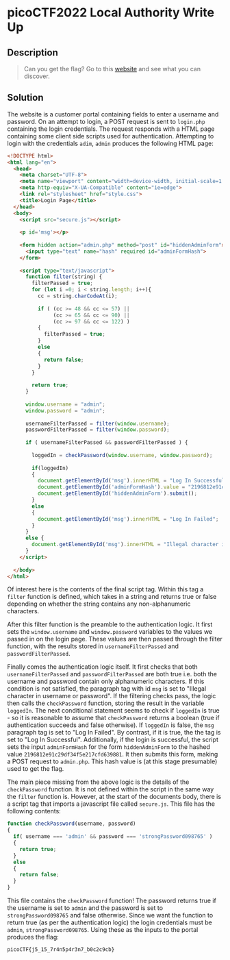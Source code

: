 # picoCTF2022 Local Authority Write Up

## Description

> Can you get the flag? Go to this [website](http://saturn.picoctf.net:60384/) and see what you can discover.

## Solution

The website is a customer portal containing fields to enter a username and password. On an attempt to login, a POST request is sent to `login.php` containing the login credentials. The request responds with a HTML page containing some client side scripts used for authentication. Attempting to login with the credentials `adim`, `admin` produces the following HTML page:

```html
<!DOCTYPE html>
<html lang="en">
  <head>
    <meta charset="UTF-8">
    <meta name="viewport" content="width=device-width, initial-scale=1.0">
    <meta http-equiv="X-UA-Compatible" content="ie=edge">
    <link rel="stylesheet" href="style.css">
    <title>Login Page</title>
  </head>
  <body>
    <script src="secure.js"></script>
    
    <p id='msg'></p>
    
    <form hidden action="admin.php" method="post" id="hiddenAdminForm">
      <input type="text" name="hash" required id="adminFormHash">
    </form>
    
    <script type="text/javascript">
      function filter(string) {
        filterPassed = true;
        for (let i =0; i < string.length; i++){
          cc = string.charCodeAt(i);
          
          if ( (cc >= 48 && cc <= 57) ||
               (cc >= 65 && cc <= 90) ||
               (cc >= 97 && cc <= 122) )
          {
            filterPassed = true;     
          }
          else
          {
            return false;
          }
        }
        
        return true;
      }
    
      window.username = "admin";
      window.password = "admin";
      
      usernameFilterPassed = filter(window.username);
      passwordFilterPassed = filter(window.password);
      
      if ( usernameFilterPassed && passwordFilterPassed ) {
      
        loggedIn = checkPassword(window.username, window.password);
        
        if(loggedIn)
        {
          document.getElementById('msg').innerHTML = "Log In Successful";
          document.getElementById('adminFormHash').value = "2196812e91c29df34f5e217cfd639881";
          document.getElementById('hiddenAdminForm').submit();
        }
        else
        {
          document.getElementById('msg').innerHTML = "Log In Failed";
        }
      }
      else {
        document.getElementById('msg').innerHTML = "Illegal character in username or password."
      }
    </script>
    
  </body>
</html>
```

Of interest here is the contents of the final script tag. Within this tag a `filter` function is defined, which takes in a string and returns true or false depending on whether the string contains any non-alphanumeric characters. 

After this filter function is the preamble to the authentication logic. It first sets the `window.username` and `window.password` variables to the values we passed in on the login page. These values are then passed through the filter function, with the results stored in `usernameFilterPassed` and `passwordFilterPassed`. 

Finally comes the authentication logic itself. It first checks that both `usernameFilterPassed` and `passwordFilterPassed` are both true i.e. both the username and password contain only alphanumeric characters. If this condition is not satisfied, the paragraph tag with id `msg` is set to "Illegal character in username or password". If the filtering checks pass, the logic then calls the `checkPassword` function, storing the result in the variable `loggedIn`.  The next conditional statement seems to check if `loggedIn` is true - so it is reasonable to assume that `checkPassword` returns a boolean (true if authentication succeeds and false otherwise). If `loggedIn` is false, the `msg` paragraph tag is set to "Log In Failed". By contrast, if it is true, the the tag is set to "Log In Successful". Additionally, if the login is successful, the script sets the input `adminFormHash` for the form `hiddenAdminForm` to the hashed value `2196812e91c29df34f5e217cfd639881`. It then submits this form, making a POST request to  `admin.php`. This hash value is (at this stage presumable) used to get the flag.

The main piece missing from the above logic is the details of the `checkPassword` function. It is not defined within the script in the same way the `filter` function is. However, at the start of the documents body, there is a script tag that imports a javascript file called `secure.js`. This file has the following contents:

```javascript
function checkPassword(username, password)
{
  if( username === 'admin' && password === 'strongPassword098765' )
  {
    return true;
  }
  else
  {
    return false;
  }
}
```

This file contains the `checkPassword` function! The password returns true if the username is set to `admin` and the password is set to `strongPassword098765` and false otherwise. Since we want the function to return true (as per the authentication logic) the login credentials must be `admin`, `strongPassword098765`. Using these as the inputs to the portal produces the flag:

```
picoCTF{j5_15_7r4n5p4r3n7_b0c2c9cb}
```
